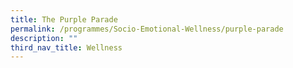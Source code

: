 ```yaml
---
title: The Purple Parade
permalink: /programmes/Socio-Emotional-Wellness/purple-parade
description: ""
third_nav_title: Wellness
---
```


